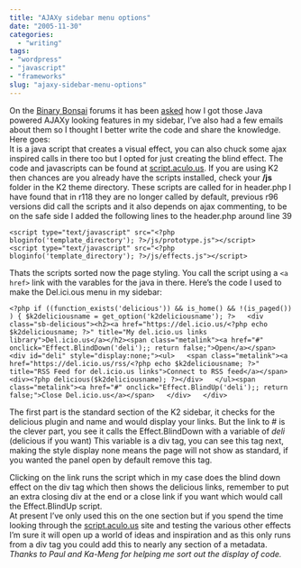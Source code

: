 ```yaml
---
title: "AJAXy sidebar menu options"
date: "2005-11-30"
categories: 
  - "writing"
tags:
- "wordpress"
- "javascript"
- "frameworks"
slug: "ajaxy-sidebar-menu-options"
---
```


On the [Binary Bonsai][1] forums it has been [asked][2] how I got those Java powered AJAXy looking features in my sidebar, I’ve also had a few emails about them so I thought I better write the code and share the knowledge. Here goes:  
It is a java script that creates a visual effect, you can also chuck some ajax inspired calls in there too but I opted for just creating the blind effect. The code and javascripts can be found at [script.aculo.us][3]. If you are using K2 then chances are you already have the scripts installed, check your **/js** folder in the K2 theme directory. These scripts are called for in header.php I have found that in r118 they are no longer called by default, previous r96 versions did call the scripts and it also depends on ajax commenting, to be on the safe side I added the following lines to the header.php around line 39
  
`<script type="text/javascript" src="<?php bloginfo('template_directory'); ?>/js/prototype.js"></script>   <script type="text/javascript" src="<?php bloginfo('template_directory'); ?>/js/effects.js"></script>`  

Thats the scripts sorted now the page styling. You call the script using a `<a href>` link with the varables for the java in there. 
Here’s the code I used to make the Del.ici.ous menu in my sidebar:
  
`<?php if ((function_exists('delicious')) && is_home() && !(is_paged()) ) { $k2deliciousname = get_option('k2deliciousname'); ?>   <div class="sb-delicious"><h2><a href="https://del.icio.us/<?php echo $k2deliciousname; ?>" title="My del.icio.us links library">Del.icio.us</a></h2><span class="metalink"><a href="#" onclick="Effect.BlindDown('deli');; return false;">Open</a></span>   <div id="deli" style="display:none;"><ul>   <span class="metalink"><a href="https://del.icio.us/rss/<?php echo $k2deliciousname; ?>" title="RSS Feed for del.icio.us links">Connect to RSS feed</a></span>   <div><?php delicious($k2deliciousname); ?></div>   </ul><span class="metalink"><a href="#" onclick="Effect.BlindUp('deli');; return false;">Close Del.icio.us</a></span>   </div>   </div>`  

The first part is the standard section of the K2 sidebar, it checks for the delicious plugin and name and would display your links. But the link to # is the clever part, you see it calls the Effect.BlindDown with a variable of _deli_ (delicious if you want) This variable is a div tag, you can see this tag next, making the style display none means the page will not show as standard, if you wanted the panel open by default remove this tag.
  
Clicking on the link runs the script which in my case does the blind down effect on the div tag which then shows the delicious links, remember to put an extra closing div at the end or a close link if you want which would call the Effect.BlindUp script.  
At present I’ve only used this on the one section but if you spend the time looking through the [script.aculo.us][4] site and testing the various other effects I’m sure it will open up a world of ideas and inspiration and as this only runs from a div tag you could add this to nearly any section of a metadata.  
_Thanks to Paul and Ka-Meng for helping me sort out the display of code._

[1]:	https://flickr.com/groups/binarybonsai/discuss/
[2]:	https://flickr.com/groups/binarybonsai/discuss/129663/
[3]:	https://script.aculo.us/
[4]:	https://script.aculo.us/